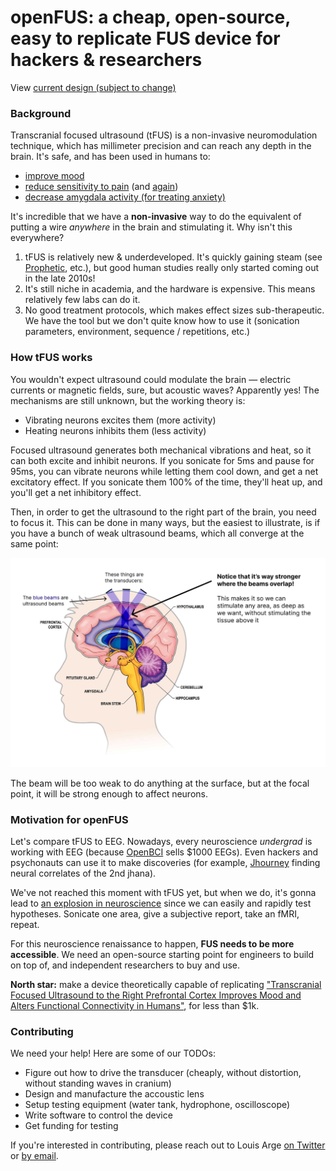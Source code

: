 # openFUS: a cheap, open-source, easy to replicate FUS device for hackers & researchers

View [current design (subject to change)](/design.md) 

### Background

Transcranial focused ultrasound (tFUS) is a non-invasive neuromodulation technique, which has millimeter precision and can reach any depth in the brain. It's safe, and has been used in humans to:

- [improve mood](https://www.frontiersin.org/articles/10.3389/fnhum.2020.00052)
- [reduce sensitivity to pain](https://www.jneurosci.org/content/44/8/e1011232023) (and [again](https://www.sciencedirect.com/science/article/pii/S1935861X20302746))
- [decrease amygdala activity (for treating anxiety)](<https://www.brainstimjrnl.com/article/S1935-861X(24)00040-8/fulltext>)

It's incredible that we have a **non-invasive** way to do the equivalent of putting a wire _anywhere_ in the brain and stimulating it. Why isn't this everywhere?

1. tFUS is relatively new & underdeveloped. It's quickly gaining steam (see [Prophetic](https://x.com/PropheticAI), etc.), but good human studies really only started coming out in the late 2010s!
2. It's still niche in academia, and the hardware is expensive. This means relatively few labs can do it.
3. No good treatment protocols, which makes effect sizes sub-therapeutic. We have the tool but we don't quite know how to use it (sonication parameters, environment, sequence / repetitions, etc.)

### How tFUS works

You wouldn't expect ultrasound could modulate the brain — electric currents or magnetic fields, sure, but acoustic waves? Apparently yes! The mechanisms are still unknown, but the working theory is:

- Vibrating neurons excites them (more activity)
- Heating neurons inhibits them (less activity)

Focused ultrasound generates both mechanical vibrations and heat, so it can both excite and inhibit neurons. If you sonicate for 5ms and pause for 95ms, you can vibrate neurons while letting them cool down, and get a net excitatory effect. If you sonicate them 100% of the time, they'll heat up, and you'll get a net inhibitory effect.

Then, in order to get the ultrasound to the right part of the brain, you need to focus it. This can be done in many ways, but the easiest to illustrate, is if you have a bunch of weak ultrasound beams, which all converge at the same point:

![how focused ultrasound works](/resources/how_focused_ultrasound_works.jpg)

The beam will be too weak to do anything at the surface, but at the focal point, it will be strong enough to affect neurons.

### Motivation for **openFUS**

Let's compare tFUS to EEG. Nowadays, every neuroscience _undergrad_ is working with EEG (because [OpenBCI](https://openbci.com/) sells $1000 EEGs). Even hackers and psychonauts can use it to make discoveries (for example, [Jhourney](https://x.com/stephen_zerfas/status/1755149844921057744) finding neural correlates of the 2nd jhana).

We've not reached this moment with tFUS yet, but when we do, it's gonna lead to [an explosion in neuroscience](https://sarahconstantin.substack.com/p/testing-human-augmentation) since we can easily and rapidly test hypotheses. Sonicate one area, give a subjective report, take an fMRI, repeat.

For this neuroscience renaissance to happen, **FUS needs to be more accessible**. We need an open-source starting point for engineers to build on top of, and independent researchers to buy and use.

**North star:** make a device theoretically capable of replicating ["Transcranial Focused Ultrasound to the Right Prefrontal Cortex Improves Mood and Alters Functional Connectivity in Humans"](https://www.frontiersin.org/articles/10.3389/fnhum.2020.00052), for less than $1k.

### Contributing

We need your help! Here are some of our TODOs:

- Figure out how to drive the transducer (cheaply, without distortion, without standing waves in cranium)
- Design and manufacture the accoustic lens
- Setup testing equipment (water tank, hydrophone, oscilloscope)
- Write software to control the device
- Get funding for testing

If you're interested in contributing, please reach out to Louis Arge [on Twitter](https://x.com/louisvarge) or [by email](mailto:louis@muditalabs.ai).
